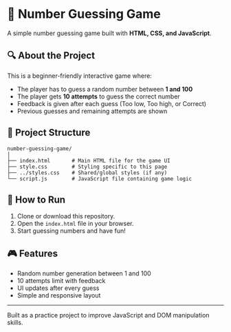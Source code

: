 # 🎯 Number Guessing Game

A simple number guessing game built with **HTML, CSS, and JavaScript**.

## 🔍 About the Project

This is a beginner-friendly interactive game where:
- The player has to guess a random number between **1 and 100**
- The player gets **10 attempts** to guess the correct number
- Feedback is given after each guess (Too low, Too high, or Correct)
- Previous guesses and remaining attempts are shown

## 📁 Project Structure

```
number-guessing-game/
│
├── index.html       # Main HTML file for the game UI
├── style.css        # Styling specific to this page
├── ../styles.css    # Shared/global styles (if any)
└── script.js        # JavaScript file containing game logic
```

## 🚀 How to Run

1. Clone or download this repository.
2. Open the `index.html` file in your browser.
3. Start guessing numbers and have fun!

## 🎮 Features

- Random number generation between 1 and 100
- 10 attempts limit with feedback
- UI updates after every guess
- Simple and responsive layout

---

Built as a practice project to improve JavaScript and DOM manipulation skills.
